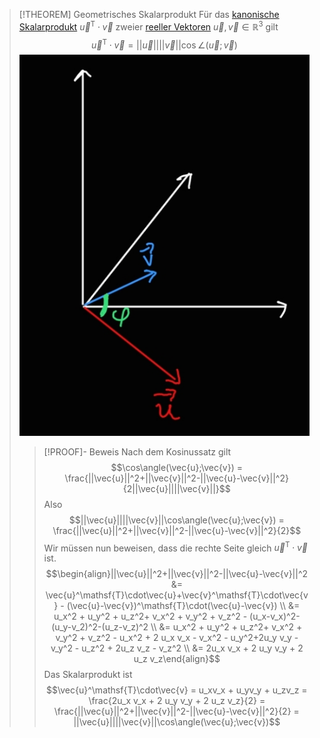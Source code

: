 > [!THEOREM] Geometrisches Skalarprodukt
> Für das [kanonische Skalarprodukt](../../Vektoren%20als%20Matrizen/Reelle%20Vektoren/Reelles%20Skalarprodukt.md) $\vec{u}^\mathsf{T}\cdot\vec{v}$ zweier [reeller Vektoren](../../Vektoren%20als%20Matrizen/Reelle%20Vektoren/Reeller%20Spaltenvektor.md) $\vec{u},\vec{v}\in\mathbb{R}^3$ gilt
> $$\vec{u}^\mathsf{T}\cdot\vec{v} = ||\vec{u}||||\vec{v}||\cos\angle(\vec{u};\vec{v})$$
> ![](Resources/Skalarprodukt.png)
> > [!PROOF]- Beweis
> > Nach dem Kosinussatz gilt
> > $$\cos\angle(\vec{u};\vec{v}) = \frac{||\vec{u}||^2+||\vec{v}||^2-||\vec{u}-\vec{v}||^2}{2||\vec{u}||||\vec{v}||}$$
> > Also
> > $$||\vec{u}||||\vec{v}||\cos\angle(\vec{u};\vec{v}) = \frac{||\vec{u}||^2+||\vec{v}||^2-||\vec{u}-\vec{v}||^2}{2}$$
> > Wir müssen nun beweisen, dass die rechte Seite gleich $\vec{u}^\mathsf{T}\cdot\vec{v}$ ist.
> > $$\begin{align}||\vec{u}||^2+||\vec{v}||^2-||\vec{u}-\vec{v}||^2 &= \vec{u}^\mathsf{T}\cdot\vec{u}+\vec{v}^\mathsf{T}\cdot\vec{v} - (\vec{u}-\vec{v})^\mathsf{T}\cdot(\vec{u}-\vec{v}) \\ &= u_x^2 + u_y^2 + u_z^2+ v_x^2 + v_y^2 + v_z^2 - (u_x-v_x)^2-(u_y-v_2)^2-(u_z-v_z)^2 \\ &= u_x^2 + u_y^2 + u_z^2+ v_x^2 + v_y^2 + v_z^2  - u_x^2 + 2 u_x v_x - v_x^2 - u_y^2+2u_y v_y - v_y^2 - u_z^2 + 2u_z v_z - v_z^2 \\ &= 2u_x v_x + 2 u_y v_y + 2 u_z v_z\end{align}$$
> > Das Skalarprodukt ist
> > $$\vec{u}^\mathsf{T}\cdot\vec{v} = u_xv_x + u_yv_y + u_zv_z = \frac{2u_x v_x + 2 u_y v_y + 2 u_z v_z}{2} = \frac{||\vec{u}||^2+||\vec{v}||^2-||\vec{u}-\vec{v}||^2}{2} = ||\vec{u}||||\vec{v}||\cos\angle(\vec{u};\vec{v})$$